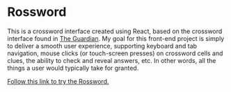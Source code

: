 # Rossword

This is a crossword interface created using React, based on the crossword interface found in [The Guardian](https://www.theguardian.com/crosswords). My goal for this front-end project is simply to deliver a smooth user experience, supporting keyboard and tab navigation, mouse clicks (or touch-screen presses) on crossword cells and clues, the ability to check and reveal answers, etc. In other words, all the things a user would typically take for granted.

[Follow this link to try the Rossword.](https://rmgodfrey.github.io/crossword)
